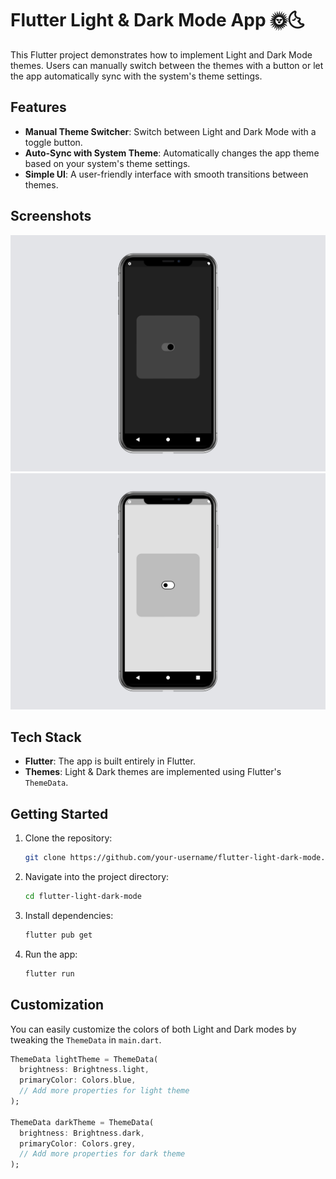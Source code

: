 # Flutter Light & Dark Mode App 🌞🌜

This Flutter project demonstrates how to implement Light and Dark Mode themes. Users can manually switch between the themes with a button or let the app automatically sync with the system's theme settings.

## Features
- **Manual Theme Switcher**: Switch between Light and Dark Mode with a toggle button.
- **Auto-Sync with System Theme**: Automatically changes the app theme based on your system's theme settings.
- **Simple UI**: A user-friendly interface with smooth transitions between themes.
  
## Screenshots
![App Demo](https://github.com/RAHUL277227/Light_Dart_App/blob/main/iphone-x-mockup%20(1).png)
![App Demo](https://github.com/RAHUL277227/Light_Dart_App/blob/main/iphone-x-mockup.png)
  

## Tech Stack
- **Flutter**: The app is built entirely in Flutter.
- **Themes**: Light & Dark themes are implemented using Flutter's `ThemeData`.

## Getting Started

1. Clone the repository:
    ```bash
    git clone https://github.com/your-username/flutter-light-dark-mode.git
    ```
2. Navigate into the project directory:
    ```bash
    cd flutter-light-dark-mode
    ```
3. Install dependencies:
    ```bash
    flutter pub get
    ```
4. Run the app:
    ```bash
    flutter run
    ```

## Customization
You can easily customize the colors of both Light and Dark modes by tweaking the `ThemeData` in `main.dart`.

```dart
ThemeData lightTheme = ThemeData(
  brightness: Brightness.light,
  primaryColor: Colors.blue,
  // Add more properties for light theme
);

ThemeData darkTheme = ThemeData(
  brightness: Brightness.dark,
  primaryColor: Colors.grey,
  // Add more properties for dark theme
);
